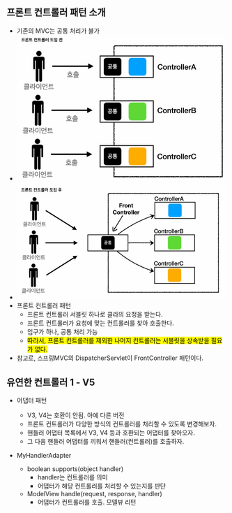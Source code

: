 ## 프론트 컨트롤러 패턴 소개

- 기존의 MVC는 공통 처리가 불가
- ![alt text](image-6.png)
- ![alt text](image-7.png)
- 프론트 컨트롤러 패턴
  - 프론트 컨트롤러 서블릿 하나로 클라의 요청을 받는다.
  - 프론트 컨트롤러가 요청에 맞는 컨트롤러를 찾아 호출한다.
  - 입구가 하나, 공통 처리 가능
  - <mark>따라서, 프론트 컨트롤러를 제외한 나머지 컨트롤러는 서블릿을 상속받을 필요가 없다.</mark>
- 참고로, 스프링MVC의 DispatcherServlet이 FrontController 패턴이다.

## 유연한 컨트롤러 1 - V5

- 어댑터 패턴

  - V3, V4는 호환이 안됨. 아예 다른 버전
  - 프론트 컨트롤러가 다양한 방식의 컨트롤러를 처리할 수 있도록 변경해보자.
  - 핸들러 어댑터 목록에서 V3, V4 등과 호환되는 어댑터를 찾아오자.
  - 그 다음 핸들러 어댑터를 끼워서 핸들러(컨트롤러)를 호출하자.

- MyHandlerAdapter
  - boolean supports(object handler)
    - handler는 컨트롤러를 의미
    - 어댑터가 해당 컨트롤러를 처리할 수 있는지를 판단
  - ModelView handle(request, response, handler)
    - 어댑터가 컨트롤러를 호출. 모델뷰 리턴
